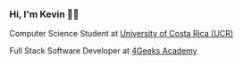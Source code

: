 ### Hi, I'm Kevin 👋🏾

Computer Science Student at <a href="https://www.ucr.ac.cr/">University of Costa Rica (UCR)</a>

Full Stack Software Developer at <a href="https://4geeksacademy.com/">4Geeks Academy</a>

<!--
**KevinJPC/KevinJPC** is a ✨ _special_ ✨ repository because its `README.md` (this file) appears on your GitHub profile.

Here are some ideas to get you started:

- 🔭 I’m currently working on ...
- 🌱 I’m currently learning ...
- 👯 I’m looking to collaborate on ...
- 🤔 I’m looking for help with ...
- 💬 Ask me about ...
- 📫 How to reach me: ...
- 😄 Pronouns: ...
- ⚡ Fun fact: ...
-->
